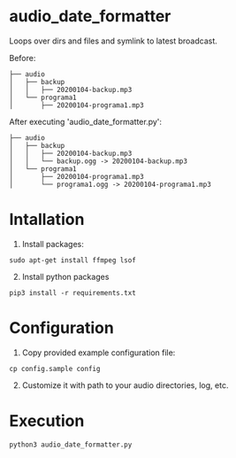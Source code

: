 # audio_date_formatter

Loops over dirs and files and symlink to latest broadcast.

Before:

```
├── audio
│   ├── backup
│   │   ├── 20200104-backup.mp3
│   └── programa1
│       ├── 20200104-programa1.mp3
```

After executing 'audio_date_formatter.py':

```
├── audio
│   ├── backup
│   │   ├── 20200104-backup.mp3
│   │   └── backup.ogg -> 20200104-backup.mp3
│   └── programa1
│       ├── 20200104-programa1.mp3
│       └── programa1.ogg -> 20200104-programa1.mp3
```

# Intallation

1. Install packages:

```
sudo apt-get install ffmpeg lsof
```

2. Install python packages

```
pip3 install -r requirements.txt
```

# Configuration

1. Copy provided example configuration file:

```
cp config.sample config
```

2. Customize it with path to your audio directories, log, etc.

# Execution

```
python3 audio_date_formatter.py
```
